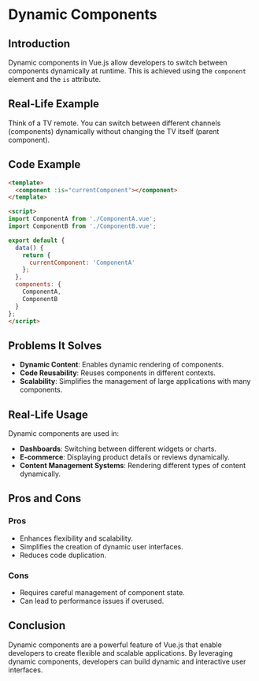 # Dynamic Components

## Introduction
Dynamic components in Vue.js allow developers to switch between components dynamically at runtime. This is achieved using the `component` element and the `is` attribute.

## Real-Life Example
Think of a TV remote. You can switch between different channels (components) dynamically without changing the TV itself (parent component).

## Code Example
```html
<template>
  <component :is="currentComponent"></component>
</template>

<script>
import ComponentA from './ComponentA.vue';
import ComponentB from './ComponentB.vue';

export default {
  data() {
    return {
      currentComponent: 'ComponentA'
    };
  },
  components: {
    ComponentA,
    ComponentB
  }
};
</script>
```

## Problems It Solves
- **Dynamic Content**: Enables dynamic rendering of components.
- **Code Reusability**: Reuses components in different contexts.
- **Scalability**: Simplifies the management of large applications with many components.

## Real-Life Usage
Dynamic components are used in:
- **Dashboards**: Switching between different widgets or charts.
- **E-commerce**: Displaying product details or reviews dynamically.
- **Content Management Systems**: Rendering different types of content dynamically.

## Pros and Cons
### Pros
- Enhances flexibility and scalability.
- Simplifies the creation of dynamic user interfaces.
- Reduces code duplication.

### Cons
- Requires careful management of component state.
- Can lead to performance issues if overused.

## Conclusion
Dynamic components are a powerful feature of Vue.js that enable developers to create flexible and scalable applications. By leveraging dynamic components, developers can build dynamic and interactive user interfaces.
